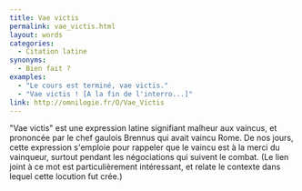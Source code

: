 ```yaml
---
title: Vae victis
permalink: vae_victis.html
layout: words
categories:
  - Citation latine
synonyms:
  - Bien fait ?
examples:
  - "Le cours est terminé, vae victis."
  - "Vae victis ! [A la fin de l'interro...]"
link: http://omnilogie.fr/O/Vae_Victis
---
```


"Vae victis" est une expression latine signifiant malheur aux vaincus, et prononcée par le chef gaulois Brennus qui avait vaincu Rome. De nos jours, cette expression s'emploie pour rappeler que le vaincu est à la merci du vainqueur, surtout pendant les négociations qui suivent le combat.
(Le lien joint à ce mot est particulièrement intéressant, et relate le contexte dans lequel cette locution fut crée.)

